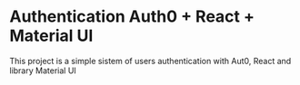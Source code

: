 # Authentication Auth0 + React + Material UI

This project is a simple sistem of users authentication with Aut0, React and library Material UI

